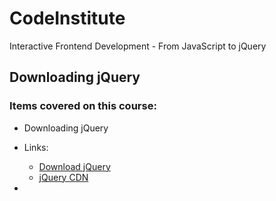 # CodeInstitute

Interactive Frontend Development - From JavaScript to jQuery

## Downloading jQuery

### Items covered on this course:
-   Downloading jQuery
  - Links: 
    - [Download jQuery](https://jquery.com/download/)
    - [jQuery CDN](https://code.jquery.com/)

-   


